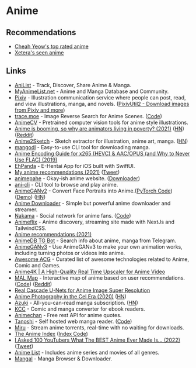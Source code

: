 # Anime

## Recommendations

- [Cheah Yeow's top rated anime](https://myanimelist.net/animelist/chuyeow?status=7&order=4&order2=0)
- [Xetera's seen anime](https://anilist.co/user/Xetera)

## Links

- [AniList](https://anilist.co/) - Track, Discover, Share Anime & Manga.
- [MyAnimeList.net](https://myanimelist.net/) - Anime and Manga Database and Community.
- [Pixiv](https://www.pixiv.net/en/) - Illustration communication service where people can post, read, and view illustrations, manga, and novels. ([PixivUtil2 - Download images from Pixiv and more](https://github.com/Nandaka/PixivUtil2))
- [trace.moe](https://trace.moe/) - Image Reverse Search for Anime Scenes. ([Code](https://github.com/soruly/trace.moe))
- [AnimeCV](https://github.com/kosuke1701/AnimeCV) - Pretrained computer vision tools for anime style illustrations.
- [Anime is booming, so why are animators living in poverty? (2021)](https://www.nytimes.com/2021/02/24/business/japan-anime.html) ([HN](https://news.ycombinator.com/item?id=26275488)) ([Reddit](https://www.reddit.com/r/television/comments/ltulz1/anime_is_booming_so_why_are_animators_living_in/))
- [Anime2Sketch](https://github.com/Mukosame/Anime2Sketch) - Sketch extractor for illustration, anime art, manga. ([HN](https://news.ycombinator.com/item?id=27070838))
- [mangodl](https://github.com/Gyro7/mangodl) - Easy-to-use CLI tool for downloading manga.
- [Anime Encoding Guide for x265 (HEVC) & AAC/OPUS (and Why to Never Use FLAC) (2019)](https://kokomins.wordpress.com/2019/10/10/anime-encoding-guide-for-x265-and-why-to-never-use-flac/)
- [EhPanda](https://github.com/tatsuz0u/EhPanda) - E-Hentai App for iOS built with SwiftUI.
- [My anime recommendations (2021)](https://noahpinion.substack.com/p/my-anime-recommendations) ([Tweet](https://twitter.com/Noahpinion/status/1434059309516673024))
- [animepahe](https://animepahe.com/) - Okay-ish anime website. ([Downloader](https://github.com/sreekaransrinath/animedownloader))
- [ani-cli](https://github.com/pystardust/ani-cli) - CLI tool to browse and play anime.
- [AnimeGANv2](https://tachibanayoshino.github.io/AnimeGANv2/) - Convert Face Portraits into Anime.([PyTorch Code](https://github.com/bryandlee/animegan2-pytorch)) ([Demo](https://huggingface.co/spaces/akhaliq/AnimeGANv2)) ([HN](https://news.ycombinator.com/item?id=29162248))
- [Anime Downloader](https://github.com/anime-dl/anime-downloader) - Simple but powerful anime downloader and streamer.
- [Nakama](https://nakama.social/) - Social network for anime fans. ([Code](https://github.com/nicolasparada/nakama))
- [Animeflix](https://github.com/chirag-droid/animeflix) - Anime discovery, streaming site made with NextJs and TailwindCSS.
- [Anime recommendations (2021)](https://twitter.com/dan_abramov/status/1470493215371505670)
- [AnimeDB TG Bot](https://github.com/ArnabXD/AnimeDB-tgbot) - Search info about anime, manga from Telegram.
- [AnimeGANv3](https://github.com/TachibanaYoshino/AnimeGANv3) - Use AnimeGANv3 to make your own animation works, including turning photos or videos into anime.
- [Awesome ACG](https://github.com/soruly/awesome-acg) - Curated list of awesome technologies related to Anime, Comic and Games.
- [Anime4K | A High-Quality Real Time Upscaler for Anime Video](https://github.com/bloc97/Anime4K)
- [MAL Map](https://www.malmap.net/) - Interactive map of anime based on user recommendations. ([Code](https://github.com/platers/MAL-Map)) ([Reddit](https://www.reddit.com/r/dataisbeautiful/comments/s3jybi/oc_an_interactive_map_of_anime_based_on_user/))
- [Real Cascade U-Nets for Anime Image Super Resolution](https://github.com/bilibili/ailab/blob/main/Real-CUGAN/README_EN.md)
- [Anime Photography in the Cel Era (2020)](https://alexswak.tumblr.com/post/630061631289835520/cel-anime-photography) ([HN](https://news.ycombinator.com/item?id=30403219))
- [Azuki](https://www.azuki.co/) - All-you-can-read manga subscription. ([HN](https://news.ycombinator.com/item?id=30804169))
- [KCC](https://github.com/ciromattia/kcc) - Comic and manga converter for ebook readers.
- [Animechan](https://github.com/rocktimsaikia/anime-chan) - Free rest API for anime quotes.
- [Tanoshi](https://faldez.github.io/tanoshi/) - Self hosted web manga reader. ([Code](https://github.com/faldez/tanoshi))
- [Miru](https://github.com/ThaUnknown/miru) - Stream anime torrents, real-time with no waiting for downloads.
- [The Anime Index](https://piracy.moe/) ([Index Code](https://github.com/ranimepiracy/index))
- [I Asked 100 YouTubers What The BEST Anime Ever Made Is... (2022)](https://www.youtube.com/watch?v=D5iOt8pVw2A) ([Tweet](https://twitter.com/TheAn1meMan/status/1525914159153442816))
- [Anime List](https://github.com/An3sha/Anime-List) - Includes anime series and movies of all genres.
- [Mangal](https://github.com/metafates/mangal) - Manga Browser & Downloader.
